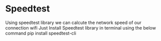 # Speedtest
Using speedtest library we can calcute the network speed of our connection wifi
Just Install Speedtest library in terminal using the below command
pip install speedtest-cli
